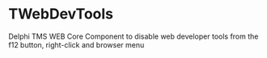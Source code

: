 # TWebDevTools
Delphi TMS WEB Core Component to disable web developer tools from the f12 button, right-click and browser menu

